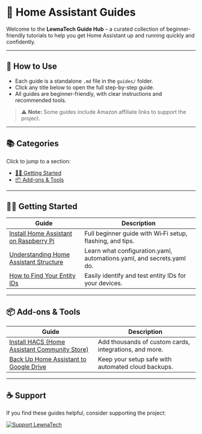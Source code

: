 # 📘 Home Assistant Guides

Welcome to the **LewnaTech Guide Hub** – a curated collection of beginner-friendly tutorials to help you get Home Assistant up and running quickly and confidently.

---

## 🧰 How to Use

- Each guide is a standalone `.md` file in the `guides/` folder.
- Click any title below to open the full step-by-step guide.
- All guides are beginner-friendly, with clear instructions and recommended tools.

> ⚠️ **Note:** Some guides include Amazon affiliate links to support the project.

---

## 📚 Categories

Click to jump to a section:

- [🧑‍💻 Getting Started](#-getting-started)
- [📦 Add-ons & Tools](#-add-ons--tools)

---

## 🧑‍💻 Getting Started

| Guide | Description |
|-------|-------------|
| [Install Home Assistant on Raspberry Pi](guides/setup-home-assistant-pi.md) | Full beginner guide with Wi‑Fi setup, flashing, and tips. |
| [Understanding Home Assistant Structure](guides/getting_started_structure.md) | Learn what configuration.yaml, automations.yaml, and secrets.yaml do. |
| [How to Find Your Entity IDs](guides/finding_entity_ids.md) | Easily identify and test entity IDs for your devices. |

---

## 📦 Add-ons & Tools

| Guide | Description |
|-------|-------------|
| [Install HACS (Home Assistant Community Store)](guides/install_hacs.md) | Add thousands of custom cards, integrations, and more. |
| [Back Up Home Assistant to Google Drive](guides/google_drive_backup.md) | Keep your setup safe with automated cloud backups. |

---

## ☕ Support

If you find these guides helpful, consider supporting the project:

[![Support LewnaTech](https://ko-fi.com/img/githubbutton_sm.svg)](https://ko-fi.com/lewnatech)
